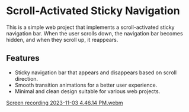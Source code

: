 # Scroll-Activated Sticky Navigation

This is a simple web project that implements a scroll-activated sticky navigation bar. When the user scrolls down,
the navigation bar becomes hidden, and when they scroll up, it reappears.

## Features

- Sticky navigation bar that appears and disappears based on scroll direction.
- Smooth transition animations for a better user experience.
- Minimal and clean design suitable for various web projects.

[Screen recording 2023-11-03 4.46.14 PM.webm](https://github.com/Saisankar3/UIcomponents/assets/149554250/290ef4d9-255b-469a-bdeb-b8e50d5ad41e)

